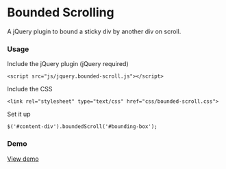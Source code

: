 # Bounded Scrolling

A jQuery plugin to bound a sticky div by another div on scroll.

### Usage

Include the jQuery plugin (jQuery required)

````
<script src="js/jquery.bounded-scroll.js"></script>
````

Include the CSS 

````
<link rel="stylesheet" type="text/css" href="css/bounded-scroll.css">
````

Set it up

````
$('#content-div').boundedScroll('#bounding-box');
````

### Demo

<a href="http://mhkeller.github.io/bounded-scroll/" target="_blank">View demo</a>